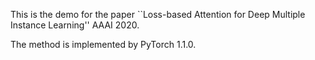 This is the demo for the paper ``Loss-based Attention for Deep Multiple Instance Learning'' AAAI 2020.

The method is implemented by PyTorch 1.1.0.
